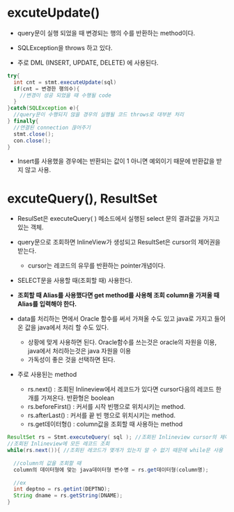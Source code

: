 # excuteUpdate()

* query문이 실행 되었을 때 변경되는 행의 수를 반환하는 method이다.

* SQLException을 throws 하고 있다.

* 주로 DML (INSERT, UPDATE, DELETE) 에 사용된다.
 
```java
try{
  int cnt = stmt.executeUpdate(sql)
  if(cnt = 변경한 행의수){
    //변경이 성공 되었을 때 수행될 code
  }
}catch(SQLException e){
  //query문이 수행되지 않을 경우의 실행될 코드 throws로 대부분 처리
} finally{
  //연결된 connection 끊어주기
  stmt.close();
  con.close();
}
```

* Insert를 사용했을 경우에는 반환되는 값이 1 아니면 예외이기 때문에 반환값을 받지 않고 사용.

# excuteQuery(), ResultSet

* ResulSet은 executeQuery( ) 메소드에서 실행된 select 문의 결과값을 가지고 있는 객체.

* query문으로 조회하면 InlineView가 생성되고 ResultSet은 cursor의 제어권을 받는다.

  * cursor는 레코드의 유무를 반환하는 pointer개념이다.

* SELECT문을 사용할 때(조회할 때) 사용한다.

* **조회할 때 Alias를 사용했다면 get method를 사용해 조회 column을 가져올 때 Alias를 입력해야 한다.**

* data를 처리하는 면에서 Oracle 함수를 써서 가져올 수도 있고 java로 가지고 들어온 값을 java에서 처리 할 수도 있다.

  * 상황에 맞게 사용하면 된다. Oracle함수를 쓰는것은 oracle의 자원을 이용, java에서 처리하는것은 java 자원을 이용
  * 가독성이 좋은 것을 선택하면 된다. 

* 주로 사용된는 method

  * rs.next() : 조회된 Inlineview에서 레코드가 있다면 cursor다음의 레코드 한개를 가져온다. 반환형은 boolean
  * rs.beforeFirst() : 커서를 시작 빈행으로 위치시키는 method.
  * rs.afterLast() : 커서를 끝 빈 행으로 위치시키는 method.
  * rs.get데이터형() : column값을 조회할 때 사용하는 method
```java
ResultSet rs = Stmt.executeQuery( sql ); //조회된 Inlineview cursor의 제어권을 얻는다.
//조회된 Inlineview에 모든 레코드 조회
while(rs.next()){ //조회된 레코드가 몇개가 있는지 알 수 없기 때문에 while문 사용
  
  //column의 값을 조회할 때
  column의 데이터형에 맞는 java데이터형 변수명 = rs.get데이터형(column명);
  
  //ex
  int deptno = rs.getint(DEPTNO); 
  String dname = rs.getString(DNAME);
}
